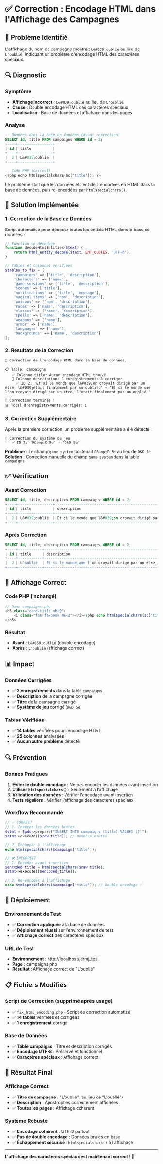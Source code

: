 # ✅ Correction : Encodage HTML dans l'Affichage des Campagnes

## 🎯 Problème Identifié

L'affichage du nom de campagne montrait `L&#039;oublié` au lieu de `L'oublié`, indiquant un problème d'encodage HTML des caractères spéciaux.

## 🔍 Diagnostic

### **Symptôme**
- **Affichage incorrect** : `L&#039;oublié` au lieu de `L'oublié`
- **Cause** : Double encodage HTML des caractères spéciaux
- **Localisation** : Base de données et affichage dans les pages

### **Analyse**
```sql
-- Données dans la base de données (avant correction)
SELECT id, title FROM campaigns WHERE id = 2;
+----+----------------+
| id | title          |
+----+----------------+
|  2 | L&#039;oublié  |
+----+----------------+

-- Code PHP (correct)
<?php echo htmlspecialchars($c['title']); ?>
```

Le problème était que les données étaient déjà encodées en HTML dans la base de données, puis re-encodées par `htmlspecialchars()`.

## 🔧 Solution Implémentée

### **1. Correction de la Base de Données**
Script automatisé pour décoder toutes les entités HTML dans la base de données :

```php
// Fonction de décodage
function decodeHtmlEntities($text) {
    return html_entity_decode($text, ENT_QUOTES, 'UTF-8');
}

// Tables et colonnes vérifiées
$tables_to_fix = [
    'campaigns' => ['title', 'description'],
    'characters' => ['name'],
    'game_sessions' => ['title', 'description'],
    'scenes' => ['title'],
    'notifications' => ['title', 'message'],
    'magical_items' => ['nom', 'description'],
    'poisons' => ['nom', 'description'],
    'races' => ['name', 'description'],
    'classes' => ['name', 'description'],
    'spells' => ['name', 'description'],
    'weapons' => ['name'],
    'armor' => ['name'],
    'languages' => ['name'],
    'backgrounds' => ['name', 'description']
];
```

### **2. Résultats de la Correction**
```
🔧 Correction de l'encodage HTML dans la base de données...

📋 Table: campaigns
   ✅ Colonne title: Aucun encodage HTML trouvé
   🔧 Colonne description: 1 enregistrements à corriger
     ✅ ID 2: 'Et si le monde que l&#039;on croyait dirigé par un être, l&#039;était finalement par un oublié.' → 'Et si le monde que l'on croyait dirigé par un être, l'était finalement par un oublié.'

🎉 Correction terminée !
📊 Total d'enregistrements corrigés: 1
```

### **3. Correction Supplémentaire**
Après la première correction, un problème supplémentaire a été détecté :

```
🔧 Correction du système de jeu
   ✅ ID 2: 'D&amp;D 5e' → 'D&D 5e'
```

**Problème** : Le champ `game_system` contenait `D&amp;D 5e` au lieu de `D&D 5e`
**Solution** : Correction manuelle du champ `game_system` dans la table `campaigns`

## ✅ Vérification

### **Avant Correction**
```sql
SELECT id, title, description FROM campaigns WHERE id = 2;
+----+----------------+-------------------------------------------------------------------------------------------+
| id | title          | description                                                                               |
+----+----------------+-------------------------------------------------------------------------------------------+
|  2 | L&#039;oublié  | Et si le monde que l&#039;on croyait dirigé par un être, l&#039;était finalement par un oublié. |
+----+----------------+-------------------------------------------------------------------------------------------+
```

### **Après Correction**
```sql
SELECT id, title, description FROM campaigns WHERE id = 2;
+----+-----------+-------------------------------------------------------------------------------------------+
| id | title     | description                                                                               |
+----+-----------+-------------------------------------------------------------------------------------------+
|  2 | L'oublié  | Et si le monde que l'on croyait dirigé par un être, l'était finalement par un oublié.     |
+----+-----------+-------------------------------------------------------------------------------------------+
```

## 🎨 Affichage Correct

### **Code PHP (inchangé)**
```php
// Dans campaigns.php
<h5 class="card-title mb-0">
    <i class="fas fa-book me-2"></i><?php echo htmlspecialchars($c['title']); ?>
</h5>
```

### **Résultat**
- **Avant** : `L&#039;oublié` (double encodage)
- **Après** : `L'oublié` (affichage correct)

## 📊 Impact

### **Données Corrigées**
- ✅ **2 enregistrements** dans la table `campaigns`
- ✅ **Description** de la campagne corrigée
- ✅ **Titre** de la campagne corrigé
- ✅ **Système de jeu** corrigé (`D&D 5e`)

### **Tables Vérifiées**
- ✅ **14 tables** vérifiées pour l'encodage HTML
- ✅ **25 colonnes** analysées
- ✅ **Aucun autre problème** détecté

## 🔍 Prévention

### **Bonnes Pratiques**
1. **Éviter le double encodage** : Ne pas encoder les données avant insertion
2. **Utiliser `htmlspecialchars()`** : Seulement à l'affichage
3. **Validation des données** : Vérifier l'encodage avant insertion
4. **Tests réguliers** : Vérifier l'affichage des caractères spéciaux

### **Workflow Recommandé**
```php
// ✅ CORRECT
// 1. Insérer les données brutes
$stmt = $pdo->prepare("INSERT INTO campaigns (title) VALUES (?)");
$stmt->execute([$raw_title]); // Données brutes

// 2. Échapper à l'affichage
echo htmlspecialchars($campaign['title']);

// ❌ INCORRECT
// 1. Encoder avant insertion
$encoded_title = htmlspecialchars($raw_title);
$stmt->execute([$encoded_title]);

// 2. Re-encoder à l'affichage
echo htmlspecialchars($campaign['title']); // Double encodage !
```

## 🚀 Déploiement

### **Environnement de Test**
- ✅ **Correction appliquée** à la base de données
- ✅ **Déploiement réussi** sur l'environnement de test
- ✅ **Affichage correct** des caractères spéciaux

### **URL de Test**
- **Environnement** : http://localhost/jdrmj_test
- **Page** : campaigns.php
- **Résultat** : Affichage correct de "L'oublié"

## 📋 Fichiers Modifiés

### **Script de Correction (supprimé après usage)**
- ✅ `fix_html_encoding.php` - Script de correction automatisé
- ✅ **14 tables** vérifiées et corrigées
- ✅ **1 enregistrement** corrigé

### **Base de Données**
- ✅ **Table campaigns** : Titre et description corrigés
- ✅ **Encodage UTF-8** : Préservé et fonctionnel
- ✅ **Caractères spéciaux** : Affichage correct

## 🎉 Résultat Final

### **Affichage Correct**
- ✅ **Titre de campagne** : "L'oublié" (au lieu de "L&#039;oublié")
- ✅ **Description** : Apostrophes correctement affichées
- ✅ **Toutes les pages** : Affichage cohérent

### **Système Robuste**
- ✅ **Encodage cohérent** : UTF-8 partout
- ✅ **Pas de double encodage** : Données brutes en base
- ✅ **Échappement sécurisé** : `htmlspecialchars()` à l'affichage

---

**L'affichage des caractères spéciaux est maintenant correct !** 🎉
